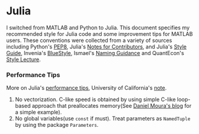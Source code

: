 # Julia

I switched from MATLAB and Python to Julia. This document specifies my recommended style for Julia code and some improvement tips for MATLAB users. These conventions were collected from a variety of sources including Python's [PEP8](http://legacy.python.org/dev/peps/pep-0008), Julia's [Notes for Contributors](https://github.com/JuliaLang/julia/blob/master/CONTRIBUTING.md), and Julia's [Style Guide](https://docs.julialang.org/en/latest/manual/style-guide/), Invenia's [BlueStyle](https://github.com/invenia/BlueStyle), Ismael's [Naming Guidance](https://github.com/JuliaPraxis/Naming) and QuantEcon's [Style Lecture](https://github.com/QuantEcon/lecture-source-jl/blob/master/style.md).

### Performance Tips

More on Julia's [performance tips](https://docs.julialang.org/en/v1/manual/performance-tips/), University of California's [note](https://ucidatascienceinitiative.github.io/IntroToJulia/Html/WhyJulia?ref=hackernoon.com).

1. No vectorization. C-like speed is obtained by using simple C-like loop-based approach that preallocates memory(See [Daniel Moura's blog](https://hackernoon.com/freeing-the-data-scientist-mind-from-the-curse-of-vectorization-julia-to-the-rescue-0c3z308v) for a simple example).
2. No global variables(use `const` if must). Treat parameters as `NamedTuple` by using the package `Parameters`. 

